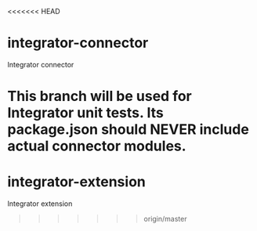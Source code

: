 <<<<<<< HEAD
# integrator-connector
Integrator connector

This branch will be used for Integrator unit tests. Its package.json should NEVER include actual connector modules.
=======
# integrator-extension
Integrator extension
>>>>>>> origin/master

